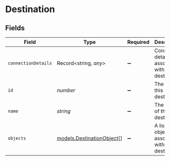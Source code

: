 # Destination


## Fields

| Field                                                                  | Type                                                                   | Required                                                               | Description                                                            | Example                                                                |
| ---------------------------------------------------------------------- | ---------------------------------------------------------------------- | ---------------------------------------------------------------------- | ---------------------------------------------------------------------- | ---------------------------------------------------------------------- |
| `connectionDetails`                                                    | Record<string, *any*>                                                  | :heavy_minus_sign:                                                     | Connection details associated with this destination.                   | [object Object]                                                        |
| `id`                                                                   | *number*                                                               | :heavy_minus_sign:                                                     | The id of this destination.                                            | 12                                                                     |
| `name`                                                                 | *string*                                                               | :heavy_minus_sign:                                                     | The name of this destination.                                          | Google Sheets                                                          |
| `objects`                                                              | [models.DestinationObject](../../models/shared/destinationobject.md)[] | :heavy_minus_sign:                                                     | A list of objects associated with this destination.                    |                                                                        |